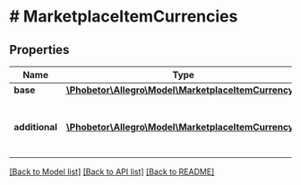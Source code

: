 # # MarketplaceItemCurrencies

## Properties

Name | Type | Description | Notes
------------ | ------------- | ------------- | -------------
**base** | [**\Phobetor\Allegro\Model\MarketplaceItemCurrency**](MarketplaceItemCurrency.md) |  | [optional]
**additional** | [**\Phobetor\Allegro\Model\MarketplaceItemCurrency[]**](MarketplaceItemCurrency.md) | List of other currencies available for that marketplace | [optional]

[[Back to Model list]](../../README.md#models) [[Back to API list]](../../README.md#endpoints) [[Back to README]](../../README.md)
